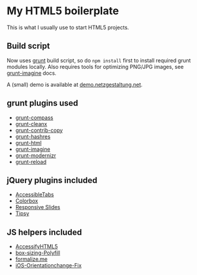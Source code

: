 # My HTML5 boilerplate

This is what I usually use to start HTML5 projects.

## Build script

Now uses [grunt](http://gruntjs.com) build script, so do `npm install` first to install required grunt modules locally. Also requires tools for optimizing PNG/JPG images, see [grunt-imagine](https://github.com/asciidisco/grunt-imagine) docs.

A (small) demo is available at [demo.netzgestaltung.net](http://demo.netzgestaltung.net).

## grunt plugins used

* [grunt-compass](https://github.com/kahlil/grunt-compass)
* [grunt-cleanx](https://github.com/99corps/grunt-cleanx)
* [grunt-contrib-copy](https://github.com/gruntjs/grunt-contrib-copy)
* [grunt-hashres](https://github.com/Luismahou/grunt-hashres)
* [grunt-html](https://github.com/jzaefferer/grunt-html)
* [grunt-imagine](https://github.com/asciidisco/grunt-imagine)
* [grunt-modernizr](https://github.com/doctyper/grunt-modernizr)
* [grunt-reload](https://github.com/webxl/grunt-reload)

## jQuery plugins included

* [AccessibleTabs](https://github.com/ginader/Accessible-Tabs)
* [Colorbox](https://github.com/jackmoore/colorbox)
* [Responsive Slides](https://github.com/viljamis/ResponsiveSlides.js)
* [Tipsy](https://github.com/jaz303/tipsy)

## JS helpers included

* [AccessifyHTML5](https://github.com/yatil/accessifyhtml5.js)
* [box-sizing-Polyfill](https://github.com/Schepp/box-sizing-polyfill)
* [formalize.me](https://github.com/nathansmith/formalize)
* [iOS-Orientationchange-Fix](https://github.com/scottjehl/iOS-Orientationchange-Fix)
